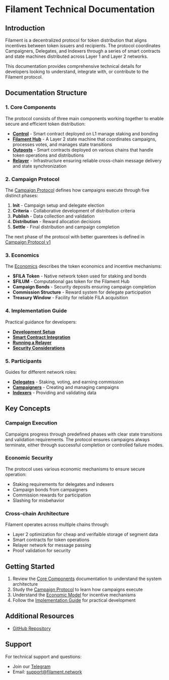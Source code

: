 # Filament Technical Documentation

## Introduction

Filament is a decentralized protocol for token distribution that aligns incentives between token issuers and recipients. The protocol coordinates Campaigners, Delegates, and Indexers through a series of smart contracts and state machines distributed across Layer 1 and Layer 2 networks.

This documentation provides comprehensive technical details for developers looking to understand, integrate with, or contribute to the Filament protocol.

## Documentation Structure

### 1. Core Components
The protocol consists of three main components working together to enable secure and efficient token distribution:

- [**Control**](./components/control.md) - Smart contract deployed on L1 manage staking and bonding
- [**Filament Hub**](./components/hub.md) - A Layer 2 state machine that coordinates campaigns, processes votes, and manages state transitions
- [**Outposts**](./components/outposts.md) - Smart contracts deployed on various chains that handle token operations and distributions
- [**Relayer**](./components/relayers.md) - Infrastructure ensuring reliable cross-chain message delivery and state synchronization

### 2. Campaign Protocol
The [Campaign Protocol](./campaign_protocol_v0.md) defines how campaigns execute through five distinct phases:

1. **Init** - Campaign setup and delegate election
2. **Criteria** - Collaborative development of distribution criteria
3. **Publish** - Data collection and validation
4. **Distribution** - Reward allocation decisions
5. **Settle** - Final distribution and campaign completion

The next phase of the protocol with better guarentees is defined in
[Campaign Protocol v1](./campaign_protocol_v1.md)

### 3. Economics
The [Economics](./economics.md) describes the token economics and incentive mechanisms:

- **$FILA Token** - Native network token used for staking and bonds
- **$FILUM** - Computational gas token for the Filament Hub
- **Campaign Bonds** - Security deposits ensuring campaign completion
- **Commission Structure** - Reward system for delegate participation
- **Treasury Window** - Facility for reliable FILA acquisition

### 4. Implementation Guide
Practical guidance for developers:

- [**Development Setup**](./implementation_guide.md#development-setup)
- [**Smart Contract Integration**](./implementation_guide.md#smart-contract-integration)
- [**Running a Relayer**](./implementation_guide.md#running-a-relayer)
- [**Security Considerations**](./implementation_guide.md#security-considerations)

### 5. Participants
Guides for different network roles:

- [**Delegates**](./participants.md#delegates) - Staking, voting, and earning commission
- [**Campaigners**](./participants.md#campaigners) - Creating and managing campaigns
- [**Indexers**](./participants.md#indexers) - Providing and validating data

## Key Concepts

### Campaign Execution
Campaigns progress through predefined phases with clear state transitions and validation requirements. The protocol ensures campaigns always terminate, either through successful completion or controlled failure modes.

### Economic Security
The protocol uses various economic mechanisms to ensure secure operation:
- Staking requirements for delegates and indexers
- Campaign bonds from campaigners
- Commission rewards for participation
- Slashing for misbehavior

### Cross-chain Architecture
Filament operates across multiple chains through:
- Layer 2 optimization for cheap and verifaible storage of segment data
- Smart contracts for token operations
- Relayer network for message passing
- Proof validation for security

## Getting Started

1. Review the [Core Components](./components.md) documentation to understand the system architecture
2. Study the [Campaign Protocol](./campaign_protocol_v0.md) to learn how campaigns execute
3. Understand the [Economic Model](./economics.md) for incentive mechanisms
4. Follow the [Implementation Guide](./implementation_guide.md) for practical development

## Additional Resources

- [GitHub Repository](https://github.com/filament-zone)

## Support

For technical support and questions:
- Join our [Telegram](https://t.me/2184488861/1)
- Email: support@filament.network
